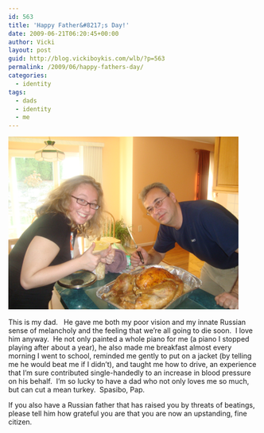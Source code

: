 ```yaml
---
id: 563
title: 'Happy Father&#8217;s Day!'
date: 2009-06-21T06:20:45+00:00
author: Vicki
layout: post
guid: http://blog.vickiboykis.com/wlb/?p=563
permalink: /2009/06/happy-fathers-day/
categories:
  - identity
tags:
  - dads
  - identity
  - me
---
```

<p style="text-align: left;">
  <a href="https://raw.githubusercontent.com/veekaybee/wlb/gh-pages/assets/images/2009/06/dsc00743.jpg"><img class="aligncenter size-full wp-image-564" title="dsc00743" src="https://raw.githubusercontent.com/veekaybee/wlb/gh-pages/assets/images/2009/06/dsc00743.jpg" alt="dsc00743" width="463" height="348" /></a>
</p>

<p style="text-align: left;">
  This is my dad.   He gave me both my poor vision and my innate Russian sense of melancholy and the feeling that we&#8217;re all going to die soon.  I love him anyway.  He not only painted a whole piano for me (a piano I stopped playing after about a year), he also made me breakfast almost every morning I went to school, reminded me gently to put on a jacket (by telling me he would beat me if I didn&#8217;t), and taught me how to drive, an experience that I&#8217;m sure contributed single-handedly to an increase in blood pressure on his behalf.  I&#8217;m so lucky to have a dad who not only loves me so much, but can cut a mean turkey.  Spasibo, Pap.
</p>

<p style="text-align: left;">
  If you also have a Russian father that has raised you by threats of beatings, please tell him how grateful you are that you are now an upstanding, fine citizen.
</p>